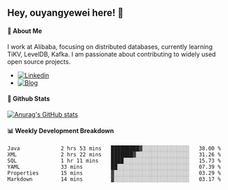 ## Hey, ouyangyewei here! :wave:

#### :rocket: About Me
I work at Alibaba, focusing on distributed databases, currently learning TiKV, LevelDB, Kafka. I am passionate about contributing to widely used open source projects.

- [![Linkedin](https://img.shields.io/badge/LinkedIn-ouyangyewei-blue)](https://www.linkedin.com/in/ouyangyewei/)
- [![Blog](https://img.shields.io/badge/Blog-yeweiouyang-orange)](https://blog.csdn.net/yeweiouyang)

#### :star2: Github Stats
[![Anurag's GitHub stats](https://github-readme-stats.vercel.app/api?username=ouyangyewei&show_icons=true&cache_seconds=3600&theme=tokyonight)](https://github.com/anuraghazra/github-readme-stats)

#### :bar_chart: Weekly Development Breakdown
<!--START_SECTION:waka-->

```text
Java             2 hrs 53 mins   █████████▓░░░░░░░░░░░░░░░   38.00 %
XML              2 hrs 22 mins   ███████▓░░░░░░░░░░░░░░░░░   31.26 %
SQL              1 hr 11 mins    ████░░░░░░░░░░░░░░░░░░░░░   15.73 %
YAML             33 mins         ██░░░░░░░░░░░░░░░░░░░░░░░   07.39 %
Properties       15 mins         ▓░░░░░░░░░░░░░░░░░░░░░░░░   03.29 %
Markdown         14 mins         ▓░░░░░░░░░░░░░░░░░░░░░░░░   03.17 %
```

<!--END_SECTION:waka-->
